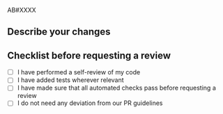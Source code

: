 AB#XXXX <!--- Replace this with a reference to a devops issue -->

## Describe your changes

<!--- Add a brief description of your changes - not in-depth because the bulk of the description should be in the task on DevOps. -->

## Checklist before requesting a review

- [ ] I have performed a self-review of my code
- [ ] I have added tests wherever relevant
- [ ] I have made sure that all automated checks pass before requesting a review
- [ ] I do not need any deviation from our PR guidelines
